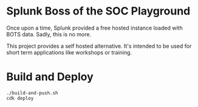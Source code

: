 # Splunk Boss of the SOC Playground

Once upon a time, Splunk provided a free hosted instance loaded with BOTS data. Sadly, this is no more.

This project provides a self hosted alternative. It's intended to be used for short term applications like workshops or training.

# Build and Deploy
```
./build-and-push.sh
cdk deploy
```
